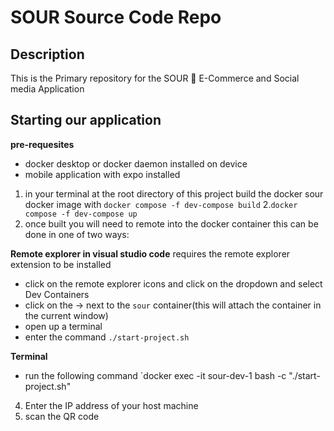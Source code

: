 # SOUR Source Code Repo

## Description
This is the Primary repository for the SOUR 🍋 E-Commerce and Social media Application

## Starting our application

**pre-requesites**
- docker desktop or docker daemon installed on device 
- mobile application with expo installed 

1. in your terminal at the root directory of this project build the docker sour docker image with `docker compose -f dev-compose build`
2.`docker compose -f dev-compose up`
3. once built you will need to remote into the docker container this can be done in one of two ways: 

**Remote explorer in visual studio code** 
requires the remote explorer extension to be installed 
- click on the remote explorer icons and click on the dropdown and select Dev Containers
- click on the -> next to the `sour` container(this will attach the container in the current window) 
- open up a terminal 
- enter the command `./start-project.sh` 

**Terminal**
- run the following command `docker exec -it sour-dev-1 bash -c "./start-project.sh"


4. Enter the IP address of your host machine 
5. scan the QR code
